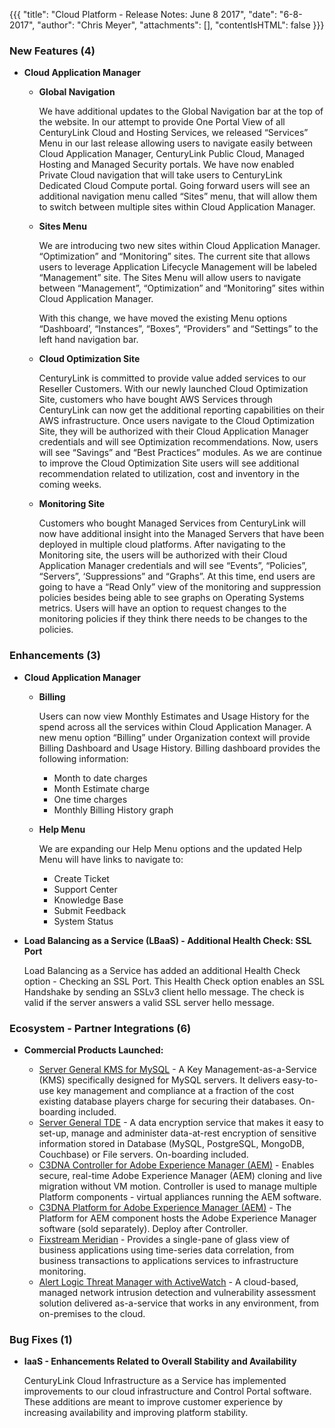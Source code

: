 {{{
"title": "Cloud Platform - Release Notes: June 8 2017",
"date": "6-8-2017",
"author": "Chris Meyer",
"attachments": [],
"contentIsHTML": false
}}}

### New Features (4)

* __Cloud Application Manager__

  - __Global Navigation__

    We have additional updates to the Global Navigation bar at the top of the website. In our attempt to provide One Portal View of all CenturyLink Cloud and Hosting Services, we released “Services” Menu in our last release allowing users to navigate easily between Cloud Application Manager, CenturyLink Public Cloud, Managed Hosting and Managed Security portals. We have now enabled Private Cloud navigation that will take users to CenturyLink Dedicated Cloud Compute portal. Going forward users will see an additional navigation menu called “Sites” menu, that will allow them to switch between multiple sites within Cloud Application Manager.

  - __Sites Menu__

    We are introducing two new sites within Cloud Application Manager. “Optimization” and “Monitoring” sites. The current site that allows users to leverage Application Lifecycle Management will be labeled “Management” site. The Sites Menu will allow users to navigate between “Management”, “Optimization” and “Monitoring” sites within Cloud Application Manager.

    With this change, we have moved the existing Menu options “Dashboard’, “Instances”, “Boxes”, “Providers” and “Settings” to the left hand navigation bar.

  - __Cloud Optimization Site__

    CenturyLink is committed to provide value added services to our Reseller Customers. With our newly launched Cloud Optimization Site, customers who have bought AWS Services through CenturyLink can now get the additional reporting capabilities on their AWS infrastructure. Once users navigate to the Cloud Optimization Site, they will be authorized with their Cloud Application Manager credentials and will see Optimization recommendations. Now, users will see “Savings” and “Best Practices” modules. As we are continue to improve the Cloud Optimization Site users will see additional recommendation related to utilization, cost and inventory in the coming weeks.

  - __Monitoring Site__

    Customers who bought Managed Services from CenturyLink will now have additional insight into the Managed Servers that have been deployed in multiple cloud platforms. After navigating to the Monitoring site, the users will be authorized with their Cloud Application Manager credentials and will see “Events”, “Policies”, “Servers”, ‘Suppressions” and “Graphs”. At this time, end users are going to have a “Read Only” view of the monitoring and suppression policies besides being able to see graphs on Operating Systems metrics. Users will have an option to request changes to the monitoring policies if they think there needs to be changes to the policies.


### Enhancements (3)

* __Cloud Application Manager__
  - __Billing__

    Users can now view Monthly Estimates and Usage History for the spend across all the services within Cloud Application Manager. A new menu option “Billing” under Organization context will provide Billing Dashboard and Usage History. Billing dashboard provides the following information:

    * Month to date charges
    * Month Estimate charge
    * One time charges
    * Monthly Billing History graph<p>

  - __Help Menu__

    We are expanding our Help Menu options and the updated Help Menu will have links to navigate to:

    * Create Ticket
    * Support Center
    * Knowledge Base
    * Submit Feedback
    * System Status


* __Load Balancing as a Service (LBaaS) - Additional Health Check:  SSL Port__

    Load Balancing as a Service has added an additional Health Check option - Checking an SSL Port.  This Health Check option enables an SSL Handshake by sending an SSLv3 client hello message.  The check is valid if the server answers a valid SSL server hello message.

### Ecosystem - Partner Integrations (6) <p>

* __Commercial Products Launched:__

  * [Server General KMS for MySQL](https://www.ctl.io/marketplace/partner/ZZP2/product/Server%20General%20KMS%20for%20MySQL/) - A Key Management-as-a-Service (KMS) specifically designed for MySQL servers. It delivers easy-to-use key management and compliance at a fraction of the cost existing database players charge for securing their databases. On-boarding included.
  * [Server General TDE](https://www.ctl.io/marketplace/partner/ZZP2/product/Server%20General%20TDE/v/4.0.2/) - A data encryption service that makes it easy to set-up, manage and administer data-at-rest encryption of sensitive information stored in Database (MySQL, PostgreSQL, MongoDB, Couchbase) or File servers. On-boarding included.
  * [C3DNA Controller for Adobe Experience Manager (AEM)](https://www.ctl.io/marketplace/partner/DIME/product/C3DNA%20AEM%20Controller/v/1.0/) - Enables secure, real-time Adobe Experience Manager (AEM) cloning and live migration without VM motion. Controller is used to manage multiple Platform components - virtual appliances running the AEM software.
  * [C3DNA Platform for Adobe Experience Manager (AEM)](https://www.ctl.io/marketplace/partner/DIME/product/C3DNA%20AEM%20Platform/v/1.0/) - The Platform for AEM component hosts the Adobe Experience Manager software (sold separately). Deploy after Controller.
  * [Fixstream Meridian](https://www.ctl.io/marketplace/partner/ZVGW/product/FixStream/) - Provides a single-pane of glass view of business applications using time-series data correlation, from business transactions to applications services to infrastructure monitoring.
  * [Alert Logic Threat Manager with ActiveWatch](https://www.ctl.io/marketplace/partner/PST/product/Alert%20Logic%20Threat%20Manager%20with%20ActiveWatch/) - A cloud-based, managed network intrusion detection and vulnerability assessment solution delivered as-a-service that works in any environment, from on-premises to the cloud.




### Bug Fixes (1)

* __IaaS - Enhancements Related to Overall Stability and Availability__

  CenturyLink Cloud Infrastructure as a Service has implemented improvements to our cloud infrastructure and Control Portal software. These additions are meant to improve customer experience by increasing availability and improving platform stability.
